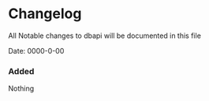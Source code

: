 # Changelog

All Notable changes to dbapi will be documented in this file

Date: 0000-0-00

### Added
Nothing


